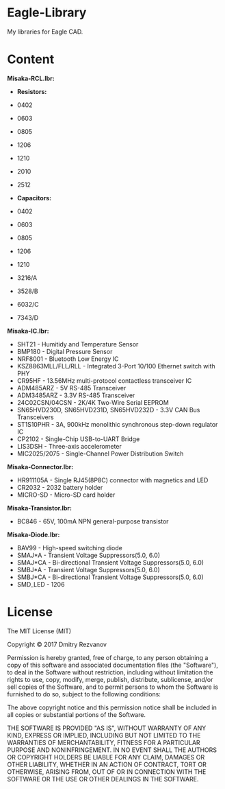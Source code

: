 # Eagle-Library
My libraries for Eagle CAD.

# Content

<b>Misaka-RCL.lbr:</b><br>
* <b>Resistors:</b>
 * 0402
 * 0603
 * 0805
 * 1206
 * 1210
 * 2010
 * 2512
 
* <b>Capacitors:</b>
 * 0402
 * 0603
 * 0805
 * 1206
 * 1210
 * 3216/A
 * 3528/B
 * 6032/C
 * 7343/D


<b>Misaka-IC.lbr:</b><br>
* SHT21 - Humitidy and Temperature Sensor
* BMP180 - Digital Pressure Sensor
* NRF8001 - Bluetooth Low Energy IC
* KSZ8863MLL/FLL/RLL - Integrated 3-Port 10/100 Ethernet switch with PHY
* CR95HF - 13.56MHz multi-protocol contactless transceiver IC
* ADM485ARZ - 5V RS-485 Transceiver
* ADM3485ARZ - 3.3V RS-485 Transceiver
* 24C02CSN/04CSN - 2K/4K Two-Wire Serial EEPROM
* SN65HVD230D, SN65HVD231D, SN65HVD232D - 3.3V CAN Bus Transceivers
* ST1S10PHR - 3A, 900kHz monolithic synchronous step-down regulator IC
* CP2102 - Single-Chip USB-to-UART Bridge
* LIS3DSH - Three-axis accelerometer
* MIC2025/2075 - Single-Channel Power Distribution Switch

<b>Misaka-Connector.lbr:</b><br>
* HR911105A - Single RJ45(8P8C) connector with magnetics and LED
* CR2032 - 2032 battery holder
* MICRO-SD - Micro-SD card holder

<b>Misaka-Transistor.lbr:</b><br>
* BC846 - 65V, 100mA NPN general-purpose transistor

<b>Misaka-Diode.lbr:</b><br>
* BAV99 - High-speed switching diode
* SMAJ*A - Transient Voltage Suppressors(5.0, 6.0)
* SMAJ*CA - Bi-directional Transient Voltage Suppressors(5.0, 6.0)
* SMBJ*A - Transient Voltage Suppressors(5.0, 6.0)
* SMBJ*CA - Bi-directional Transient Voltage Suppressors(5.0, 6.0)
* SMD_LED - 1206

# License

The MIT License (MIT)

Copyright © 2017 Dmitry Rezvanov
 
 Permission is hereby granted, free of charge, to any person obtaining
 a copy of this software and associated documentation files (the
 "Software"), to deal in the Software without restriction, including
 without limitation the rights to use, copy, modify, merge, publish,
 distribute, sublicense, and/or sell copies of the Software, and to
 permit persons to whom the Software is furnished to do so, subject to
 the following conditions:
 
 The above copyright notice and this permission notice shall be included
 in all copies or substantial portions of the Software.
 
 THE SOFTWARE IS PROVIDED "AS IS", WITHOUT WARRANTY OF ANY KIND,
 EXPRESS OR IMPLIED, INCLUDING BUT NOT LIMITED TO THE WARRANTIES OF
 MERCHANTABILITY, FITNESS FOR A PARTICULAR PURPOSE AND NONINFRINGEMENT.
 IN NO EVENT SHALL THE AUTHORS OR COPYRIGHT HOLDERS BE LIABLE FOR ANY
 CLAIM, DAMAGES OR OTHER LIABILITY, WHETHER IN AN ACTION OF CONTRACT,
 TORT OR OTHERWISE, ARISING FROM, OUT OF OR IN CONNECTION WITH THE
 SOFTWARE OR THE USE OR OTHER DEALINGS IN THE SOFTWARE.
